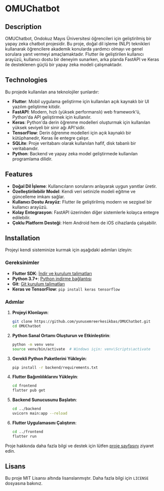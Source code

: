 
# OMUChatbot

## Description

OMUChatbot, Ondokuz Mayıs Üniversitesi öğrencileri için geliştirilmiş bir yapay zeka chatbot projesidir. Bu proje, doğal dil işleme (NLP) teknikleri kullanarak öğrencilere akademik konularda yardımcı olmayı ve genel sorulara yanıt vermeyi amaçlamaktadır. Flutter ile geliştirilen kullanıcı arayüzü, kullanıcı dostu bir deneyim sunarken, arka planda FastAPI ve Keras ile desteklenen güçlü bir yapay zeka modeli çalışmaktadır.

## Technologies

Bu projede kullanılan ana teknolojiler şunlardır:

- **Flutter**: Mobil uygulama geliştirme için kullanılan açık kaynaklı bir UI yazılım geliştirme kitidir.
- **FastAPI**: Modern, hızlı (yüksek performanslı) web framework'ü, Python'da API geliştirmek için kullanılır.
- **Keras**: Python'da derin öğrenme modelleri oluşturmak için kullanılan yüksek seviyeli bir sinir ağı API'sidir.
- **TensorFlow**: Derin öğrenme modelleri için açık kaynaklı bir kütüphanedir, Keras ile entegre çalışır.
- **SQLite**: Proje veritabanı olarak kullanılan hafif, disk tabanlı bir veritabanıdır.
- **Python**: Backend ve yapay zeka model geliştirmede kullanılan programlama dilidir.

## Features

- **Doğal Dil İşleme**: Kullanıcıların sorularını anlayarak uygun yanıtlar üretir.
- **Özelleştirilebilir Model**: Kendi veri setinizle modeli eğitme ve güncelleme imkanı sağlar.
- **Kullanıcı Dostu Arayüz**: Flutter ile geliştirilmiş modern ve sezgisel bir kullanıcı arayüzü.
- **Kolay Entegrasyon**: FastAPI üzerinden diğer sistemlerle kolayca entegre edilebilir.
- **Çoklu Platform Desteği**: Hem Android hem de iOS cihazlarda çalışabilir.

## Installation

Projeyi kendi sisteminize kurmak için aşağıdaki adımları izleyin:

### Gereksinimler

- **Flutter SDK**: [İndir ve kurulum talimatları](https://flutter.dev/docs/get-started/install)
- **Python 3.7+**: [Python indirme bağlantısı](https://www.python.org/downloads/)
- **Git**: [Git kurulum talimatları](https://git-scm.com/book/en/v2/Getting-Started-Installing-Git)
- **Keras ve TensorFlow**: `pip install keras tensorflow`

### Adımlar

1. **Projeyi Klonlayın**:
   ```bash
   git clone https://github.com/yunusemreerkesikbas/OMUChatbot.git
   cd OMUChatbot
   ```

2. **Python Sanal Ortamı Oluşturun ve Etkinleştirin**:
   ```bash
   python -m venv venv
   source venv/bin/activate  # Windows için: venv\Scripts\activate
   ```

3. **Gerekli Python Paketlerini Yükleyin**:
   ```bash
   pip install -r backend/requirements.txt
   ```

4. **Flutter Bağımlılıklarını Yükleyin**:
   ```bash
   cd frontend
   flutter pub get
   ```

5. **Backend Sunucusunu Başlatın**:
   ```bash
   cd ../backend
   uvicorn main:app --reload
   ```

6. **Flutter Uygulamasını Çalıştırın**:
   ```bash
   cd ../frontend
   flutter run
   ```

Proje hakkında daha fazla bilgi ve destek için lütfen [proje sayfasını](https://github.com/yunusemreerkesikbas/OMUChatbot) ziyaret edin.

## Lisans

Bu proje MIT Lisansı altında lisanslanmıştır. Daha fazla bilgi için `LICENSE` dosyasına bakınız.
